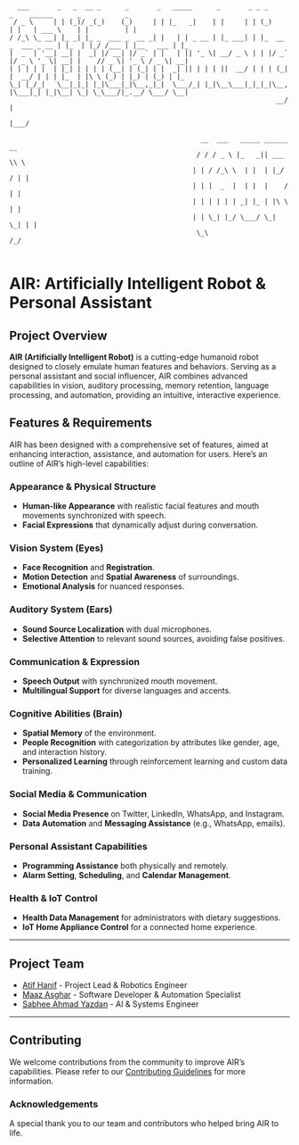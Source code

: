 ```

  ___       _   _  __ _      _       _   _____      _       _ _ _                  _    ______      _           _   
 / _ \     | | (_)/ _(_)    (_)     | | |_   _|    | |     | | (_)                | |   | ___ \    | |         | |  
/ /_\ \_ __| |_ _| |_ _  ___ _  __ _| |   | | _ __ | |_ ___| | |_  __ _  ___ _ __ | |_  | |_/ /___ | |__   ___ | |_ 
|  _  | '__| __| |  _| |/ __| |/ _` | |   | || '_ \| __/ _ \ | | |/ _` |/ _ \ '_ \| __| |    // _ \| '_ \ / _ \| __|
| | | | |  | |_| | | | | (__| | (_| | |  _| || | | | ||  __/ | | | (_| |  __/ | | | |_  | |\ \ (_) | |_) | (_) | |_ 
\_| |_/_|   \__|_|_| |_|\___|_|\__,_|_|  \___/_| |_|\__\___|_|_|_|\__, |\___|_| |_|\__| \_| \_\___/|_.__/ \___/ \__|
                                                                   __/ |                                            
                                                                  |___/                                             

                                                __  ___   _____ ______ __                                                           
                                               / / / _ \ |_   _|| ___ \\ \                                                          
                                              | | / /_\ \  | |  | |_/ / | |                                                         
                                              | | |  _  |  | |  |    /  | |                                                         
                                              | | | | | | _| |_ | |\ \  | |                                                         
                                              | | \_| |_/ \___/ \_| \_| | |                                                         
                                               \_\                     /_/                                                                                                 
                                                                                                                    
```

# AIR: Artificially Intelligent Robot & Personal Assistant

## Project Overview

**AIR (Artificially Intelligent Robot)** is a cutting-edge humanoid robot designed to closely emulate human features and behaviors. Serving as a personal assistant and social influencer, AIR combines advanced capabilities in vision, auditory processing, memory retention, language processing, and automation, providing an intuitive, interactive experience.

## Features & Requirements

AIR has been designed with a comprehensive set of features, aimed at enhancing interaction, assistance, and automation for users. Here’s an outline of AIR’s high-level capabilities:

### Appearance & Physical Structure
- **Human-like Appearance** with realistic facial features and mouth movements synchronized with speech.
- **Facial Expressions** that dynamically adjust during conversation.

### Vision System (Eyes)
- **Face Recognition** and **Registration**.
- **Motion Detection** and **Spatial Awareness** of surroundings.
- **Emotional Analysis** for nuanced responses.

### Auditory System (Ears)
- **Sound Source Localization** with dual microphones.
- **Selective Attention** to relevant sound sources, avoiding false positives.

### Communication & Expression
- **Speech Output** with synchronized mouth movement.
- **Multilingual Support** for diverse languages and accents.

### Cognitive Abilities (Brain)
- **Spatial Memory** of the environment.
- **People Recognition** with categorization by attributes like gender, age, and interaction history.
- **Personalized Learning** through reinforcement learning and custom data training.

### Social Media & Communication
- **Social Media Presence** on Twitter, LinkedIn, WhatsApp, and Instagram.
- **Data Automation** and **Messaging Assistance** (e.g., WhatsApp, emails).

### Personal Assistant Capabilities
- **Programming Assistance** both physically and remotely.
- **Alarm Setting**, **Scheduling**, and **Calendar Management**.

### Health & IoT Control
- **Health Data Management** for administrators with dietary suggestions.
- **IoT Home Appliance Control** for a connected home experience.

---

## Project Team

- [Atif Hanif](https://github.com/atif275) - Project Lead & Robotics Engineer
- [Maaz Asghar](https://github.com/MaazAsghar85) - Software Developer & Automation Specialist
- [Sabhee Ahmad Yazdan](https://github.com/sabheeahmad) - AI & Systems Engineer

---



## Contributing

We welcome contributions from the community to improve AIR’s capabilities. Please refer to our [Contributing Guidelines](CONTRIBUTING.md) for more information.



### Acknowledgements

A special thank you to our team and contributors who helped bring AIR to life.


